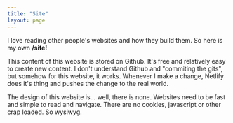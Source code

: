 ```yaml
---
title: "Site"
layout: page
---
```


I love reading other people's websites and how they build them. So here is my own **/site!**

This content of this website is stored on Github. It's free and relatively easy to create new content. I don't understand Github and "commiting the gits", but somehow for this website, it works. Whenever I make a change, Netlify does it's thing and pushes the change to the real world.

The design of this website is... well, there is none. Websites need to be fast and simple to read and navigate. There are no cookies, javascript or other crap loaded. So wysiwyg.
